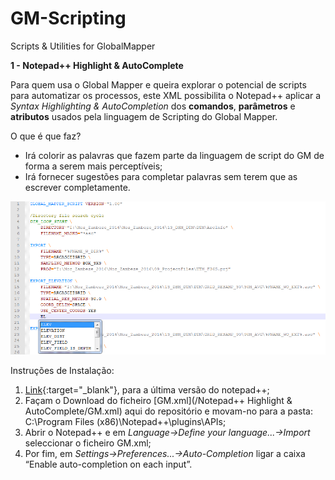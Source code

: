 # GM-Scripting
Scripts &amp; Utilities for GlobalMapper

**1 - Notepad++ Highlight &amp; AutoComplete**

Para quem usa o Global Mapper e queira explorar o potencial de scripts para automatizar os processos, este XML possibilita o Notepad++ aplicar a *Syntax Highlighting & AutoCompletion* dos **comandos**, **parâmetros** e **atributos** usados pela linguagem de Scripting do Global Mapper.

O que é que faz?
 
- Irá colorir as palavras que fazem parte da linguagem de script do GM de forma a serem mais perceptíveis;</li>
- Irá fornecer sugestões para completar palavras sem terem que as escrever completamente.</li>

![](/exemplos/GM_Scripting.png)


Instruções de Instalação:
 
 1. [Link](https://notepad-plus-plus.org/download/){:target="_blank"}, para a última versão do notepad++;
 2. Façam o Download do ficheiro [GM.xml](/Notepad++ Highlight & AutoComplete/GM.xml) aqui do repositório e movam-no para a pasta: C:\Program Files (x86)\Notepad++\plugins\APIs;
 3. Abrir o Notepad++ e em *Language->Define your language...->Import* seleccionar o ficheiro GM.xml;
 4. Por fim, em *Settings->Preferences...->Auto-Completion* ligar a caixa “Enable auto-completion on each input”.

